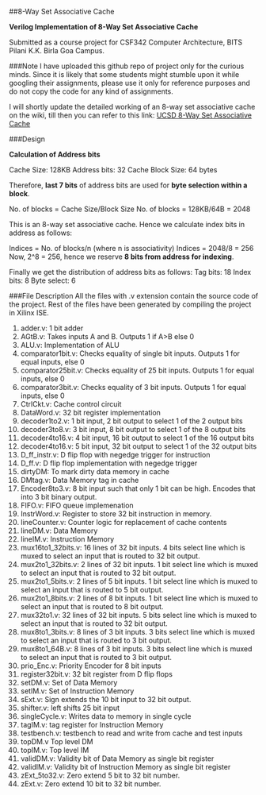 ##8-Way Set Associative Cache

**Verilog Implementation of 8-Way Set Associative Cache**

Submitted as a course project for CSF342 Computer Architecture, BITS Pilani K.K. Birla Goa Campus.

###Note
I have uploaded this github repo of project only for the curious minds. Since it is likely that
some students might stumble upon it while googling their assignments, please use it only for reference
purposes and do not copy the code for any kind of assignments.

I will shortly update the detailed working of an 8-way set associative cache on the wiki, till then
you can refer to this link: [UCSD 8-Way Set Associative Cache](https://www.cs.umd.edu/class/sum2003/cmsc311/Notes/Memory/set.html)

###Design

**Calculation of Address bits**

Cache Size: 128KB
Address bits: 32
Cache Block Size: 64 bytes

Therefore, **last 7 bits** of address bits are used for **byte selection within a block**. 

No. of blocks = Cache Size/Block Size
No. of blocks = 128KB/64B = 2048

This is an 8-way set associative cache. Hence we calculate index bits in address as follows:

Indices = No. of blocks/n (where n is associativity)
Indices = 2048/8 = 256
Now, 2^8 = 256, hence we reserve **8 bits from address for indexing**.

Finally we get the distribution of address bits as follows:
	Tag bits:	18
    Index bits:	8
   Byte select:	6

###File Description
All the files with .v extension contain the source code of the project.
Rest of the files have been generated by compiling the project in Xilinx ISE.

1. adder.v: 1 bit adder
2. AGtB.v: Takes inputs A and B. Outputs 1 if A>B else 0
3. ALU.v: Implementation of ALU
4. comparator1bit.v: Checks equality of single bit inputs. Outputs 1 for equal inputs, else 0
5. comparator25bit.v: Checks equality of 25 bit inputs. Outputs 1 for equal inputs, else 0
6. comparator3bit.v: Checks equality of 3 bit inputs. Outputs 1 for equal inputs, else 0
7. CtrlCkt.v: Cache control circuit
8. DataWord.v: 32 bit register implementation
9. decoder1to2.v: 1 bit input, 2 bit output to select 1 of the 2 output bits
10. decoder3to8.v: 3 bit input, 8 bit output to select 1 of the 8 output bits
11. decoder4to16.v: 4 bit input, 16 bit output to select 1 of the 16 output bits
12. decoder4to16.v: 5 bit input, 32 bit output to select 1 of the 32 output bits
13. D_ff_instr.v: D flip flop with negedge trigger for instruction
14. D_ff.v: D flip flop implementation with negedge trigger
15. dirtyDM: To mark dirty data memory in cache
16. DMtag.v: Data Memory tag in cache
17. Encoder8to3.v: 8 bit input such that only 1 bit can be high. Encodes that into 3 bit binary output. 
18. FIFO.v: FIFO queue implemenation
19. InstrWord.v: Register to store 32 bit instruction in memory.
20. lineCounter.v: Counter logic for replacement of cache contents
21. lineDM.v: Data Memory
22. lineIM.v: Instruction Memory
23. mux16to1_32bits.v: 16 lines of 32 bit inputs. 4 bits select line which is muxed to select an input that is routed to 32 bit output.
24. mux2to1_32bits.v: 2 lines of 32 bit inputs. 1 bit select line which is muxed to select an input that is routed to 32 bit output.
25. mux2to1_5bits.v: 2 lines of 5 bit inputs. 1 bit select line which is muxed to select an input that is routed to 5 bit output.
26. mux2to1_8bits.v: 2 lines of 8 bit inputs. 1 bit select line which is muxed to select an input that is routed to 8 bit output.
27. mux32to1.v: 32 lines of 32 bit inputs. 5 bits select line which is muxed to select an input that is routed to 32 bit output.
28. mux8to1_3bits.v: 8 lines of 3 bit inputs. 3 bits select line which is muxed to select an input that is routed to 3 bit output.
29. mux8to1_64B.v: 8 lines of 3 bit inputs. 3 bits select line which is muxed to select an input that is routed to 3 bit output.
30. prio_Enc.v: Priority Encoder for 8 bit inputs
31. register32bit.v: 32 bit register from D flip flops
32. setDM.v: Set of Data Memory
33. setIM.v: Set of Instruction Memory
34. sExt.v: Sign extends the 10 bit input to 32 bit output.
35. shifter.v: left shifts 25 bit input
36. singleCycle.v: Writes data to memory in single cycle
37. tagIM.v: tag register for Instruction Memory
38. testbench.v: testbench to read and write from cache and test inputs
39. topDM.v Top level DM
40. topIM.v: Top level IM
41. validDM.v: Validity bit of Data Memory as single bit register
42. validIM.v: Validity bit of Instruction Memory as single bit register
43. zExt_5to32.v: Zero extend 5 bit to 32 bit number. 
44. zExt.v: Zero extend 10 bit to 32 bit number.
